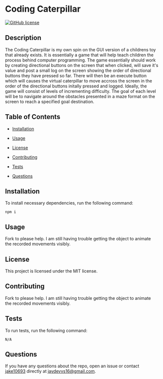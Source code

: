 
# Coding Caterpillar
[![GitHub license](https://img.shields.io/badge/license-MIT-blue.svg)](https://github.com/jake10693/coding-caterpillar)

## Description

The Coding Caterpillar is my own spin on the GUI version of a childrens toy that already exists. It is essentially a game that will help teach children the process behind computer programming. The game essentially should work by creating directional buttons on the screen that when clicked, will save it's value and post a small log on the screen showing the order of directional buttons they have pressed so far. There will then be an execute button which will causes the virtual caterpillar to move accross the screen in the order of the directional buttons initally pressed and logged. Ideally, the game will consist of levels of incrementing difficulty. The goal of each level will be to navigate around the obstacles presented in a maze format on the screen to reach a specified goal destination.

## Table of Contents 

* [Installation](#installation)

* [Usage](#usage)

* [License](#license)

* [Contributing](#contributing)

* [Tests](#tests)

* [Questions](#questions)

## Installation

To install necessary dependencies, run the following command:

```
npm i
```

## Usage

Fork to please help. I am still having trouble getting the object to animate the recorded movements visibly.

## License

This project is licensed under the MIT license.
  
## Contributing

 Fork to please help. I am still having trouble getting the object to animate the recorded movements visibly.

## Tests

To run tests, run the following command:

```
N/A
```

## Questions

If you have any questions about the repo, open an issue or contact [jake10693](undefined) directly at jaydevvs16@gmail.com.

